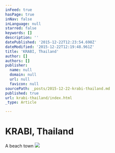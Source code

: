 ```yaml
---
inFeed: true
hasPage: true
inNav: false
inLanguage: null
starred: false
keywords: []
description: ''
datePublished: '2015-12-22T12:23:54.698Z'
dateModified: '2015-12-22T12:19:48.961Z'
title: 'KRABI, Thailand'
author: []
authors: []
publisher:
  name: null
  domain: null
  url: null
  favicon: null
sourcePath: _posts/2015-12-22-krabi-thailand.md
published: true
url: krabi-thailand/index.html
_type: Article

---
```

# KRABI, Thailand

A beach town
![](https://the-grid-user-content.s3-us-west-2.amazonaws.com/7d55932d-9793-43f7-b1fc-7ede372f5e1f.jpg)